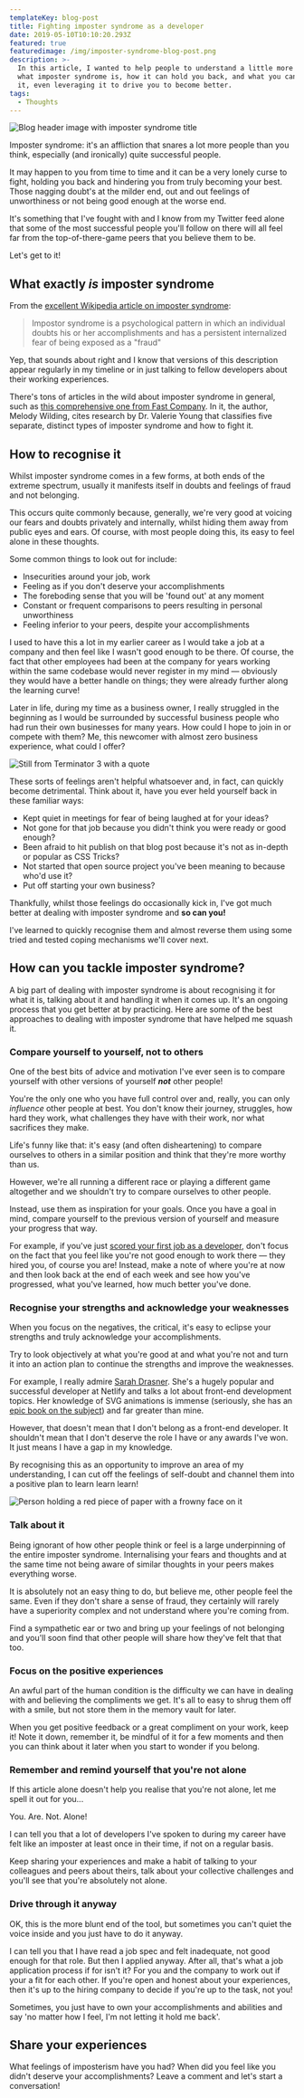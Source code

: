 ```yaml
---
templateKey: blog-post
title: Fighting imposter syndrome as a developer
date: 2019-05-10T10:10:20.293Z
featured: true
featuredimage: /img/imposter-syndrome-blog-post.png
description: >-
  In this article, I wanted to help people to understand a little more about
  what imposter syndrome is, how it can hold you back, and what you can do about
  it, even leveraging it to drive you to become better.
tags:
  - Thoughts
---
```

![Blog header image with imposter syndrome title](/img/imposter-syndrome-blog-post.png "Fighting imposter syndrome as a developer")

Imposter syndrome: it's an affliction that snares a lot more people than you think, especially (and ironically) quite successful people. 

It may happen to you from time to time and it can be a very lonely curse to fight, holding you back and hindering you from truly becoming your best. Those nagging doubt's at the milder end, out and out feelings of unworthiness or not being good enough at the worse end. 

It's something that I've fought with and I know from my Twitter feed alone that some of the most successful people you'll follow on there will all feel far from the top-of-there-game peers that you believe them to be. 

Let's get to it!

## What exactly _is_ imposter syndrome

From the [excellent Wikipedia article on imposter syndrome](https://en.wikipedia.org/wiki/Impostor_syndrome):

> Impostor syndrome is a psychological pattern in which an individual doubts his or her accomplishments and has a persistent internalized fear of being exposed as a "fraud"

Yep, that sounds about right and I know that versions of this description appear regularly in my timeline or in just talking to fellow developers about their working experiences.

There's tons of articles in the wild about imposter syndrome in general, such as [this comprehensive one from Fast Company](https://www.fastcompany.com/40421352/the-five-types-of-impostor-syndrome-and-how-to-beat-them). In it, the author, Melody Wilding, cites research by Dr. Valerie Young that classifies five separate, distinct types of imposter syndrome and how to fight it.

## How to recognise it

Whilst imposter syndrome comes in a few forms, at both ends of the extreme spectrum, usually it manifests itself in doubts and feelings of fraud and not belonging. 

This occurs quite commonly because, generally, we're very good at voicing our fears and doubts privately and internally, whilst hiding them away from public eyes and ears. Of course, with most people doing this, its easy to feel alone in these thoughts.

Some common things to look out for include:

* Insecurities around your job, work
* Feeling as if you don't deserve your accomplishments
* The foreboding sense that you will be 'found out' at any moment
* Constant or frequent comparisons to peers resulting in personal unworthiness
* Feeling inferior to your peers, despite your accomplishments

I used to have this a lot in my earlier career as I would take a job at a company and then feel like I wasn't good enough to be there. Of course, the fact that other employees had been at the company for years working within the same codebase would never register in my mind — obviously they would have a better handle on things; they were already further along the learning curve! 

Later in life, during my time as a business owner, I really struggled in the beginning as I would be surrounded by successful business people who had run their own businesses for many years. How could I hope to join in or compete with them? Me, this newcomer with almost zero business experience, what could I offer? 

![Still from Terminator 3 with a quote](/img/anger-is-more-useful-than-despair..jpg)

These sorts of feelings aren't helpful whatsoever and, in fact, can quickly become detrimental. Think about it, have you ever held yourself back in these familiar ways:

* Kept quiet in meetings for fear of being laughed at for your ideas?
* Not gone for that job because you didn't think you were ready or good enough?
* Been afraid to hit publish on that blog post because it's not as in-depth or popular as CSS Tricks?
* Not started that open source project you've been meaning to because who'd use it?
* Put off starting your own business?

Thankfully, whilst those feelings do occasionally kick in, I've got much better at dealing with imposter syndrome and **so can you!** 

I've learned to quickly recognise them and almost reverse them using some tried and tested coping mechanisms we'll cover next.

## How can you tackle imposter syndrome?

A big part of dealing with imposter syndrome is about recognising it for what it is, talking about it and handling it when it comes up. It's an ongoing process that you get better at by practicing. Here are some of the best approaches to dealing with imposter syndrome that have helped me squash it.

### Compare yourself to yourself, not to others

One of the best bits of advice and motivation I've ever seen is to compare yourself with other versions of yourself _**not**_ other people!

You're the only one who you have full control over and, really, you can only _influence_ other people at best. You don't know their journey, struggles, how hard they work, what challenges they have with their work, nor what sacrifices they make. 

Life's funny like that: it's easy (and often disheartening) to compare ourselves to others in a similar position and think that they're more worthy than us. 

However, we're all running a different race or playing a different game altogether and we shouldn't try to compare ourselves to other people. 

Instead, use them as inspiration for your goals. Once you have a goal in mind, compare yourself to the previous version of yourself and measure your progress that way.

For example, if you've just [scored your first job as a developer](https://robkendal.co.uk/blog/2019-05-04-getting-hired-as-a-developer-in-the-tech-industry/), don't focus on the fact that you feel like you're not good enough to work there — they hired you, of course you are! Instead, make a note of where you're at now and then look back at the end of each week and see how you've progressed, what you've learned, how much better you've done.

### Recognise your strengths and acknowledge your weaknesses

When you focus on the negatives, the critical, it's easy to eclipse your strengths and truly acknowledge your accomplishments. 

Try to look objectively at what you're good at and what you're not and turn it into an action plan to continue the strengths and improve the weaknesses. 

For example, I really admire [Sarah Drasner](https://twitter.com/sarah_edo). She's a hugely popular and successful developer at Netlify and talks a lot about front-end development topics. Her knowledge of SVG animations is immense (seriously, she has an [epic book on the subject](https://t.co/bV6mBteksH?amp=1)) and far greater than mine. 

However, that doesn't mean that I don't belong as a front-end developer. It shouldn't mean that I don't deserve the role I have or any awards I've won. It just means I have a gap in my knowledge.

By recognising this as an opportunity to improve an area of my understanding, I can cut off the feelings of self-doubt and channel them into a positive plan to learn learn learn!

![Person holding a red piece of paper with a frowny face on it](/img/adult-art-artsy-278312.jpg)

### Talk about it

Being ignorant of how other people think or feel is a large underpinning of the entire imposter syndrome. Internalising your fears and thoughts and at the same time not being aware of similar thoughts in your peers makes everything worse. 

It is absolutely not an easy thing to do, but believe me, other people feel the same. Even if they don't share a sense of fraud, they certainly will rarely have a superiority complex and not understand where you're coming from. 

Find a sympathetic ear or two and bring up your feelings of not belonging and you'll soon find that other people will share how they've felt that that too.

### Focus on the positive experiences

An awful part of the human condition is the difficulty we can have in dealing with and believing the compliments we get. It's all to easy to shrug them off with a smile, but not store them in the memory vault for later.

When you get positive feedback or a great compliment on your work, keep it! Note it down, remember it, be mindful of it for a few moments and then you can think about it later when you start to wonder if you belong.

### Remember and remind yourself that you're not alone

If this article alone doesn't help you realise that you're not alone, let me spell it out for you...

You. Are. Not. Alone!

I can tell you that a lot of developers I've spoken to during my career have felt like an imposter at least once in their time, if not on a regular basis. 

Keep sharing your experiences and make a habit of talking to your colleagues and peers about theirs, talk about your collective challenges and you'll see that you're absolutely not alone.

### Drive through it anyway

OK, this is the more blunt end of the tool, but sometimes you can't quiet the voice inside and you just have to do it anyway.

I can tell you that I have read a job spec and felt inadequate, not good enough for that role. But then I applied anyway. After all, that's what a job application process if for isn't it? For you and the company to work out if your a fit for each other. If you're open and honest about your experiences, then it's up to the hiring company to decide if you're up to the task, not you!

Sometimes, you just have to own your accomplishments and abilities and say 'no matter how I feel, I'm not letting it hold me back'. 

## Share your experiences

What feelings of imposterism have you had? When did you feel like you didn't deserve your accomplishments? Leave a comment and let's start a conversation!

